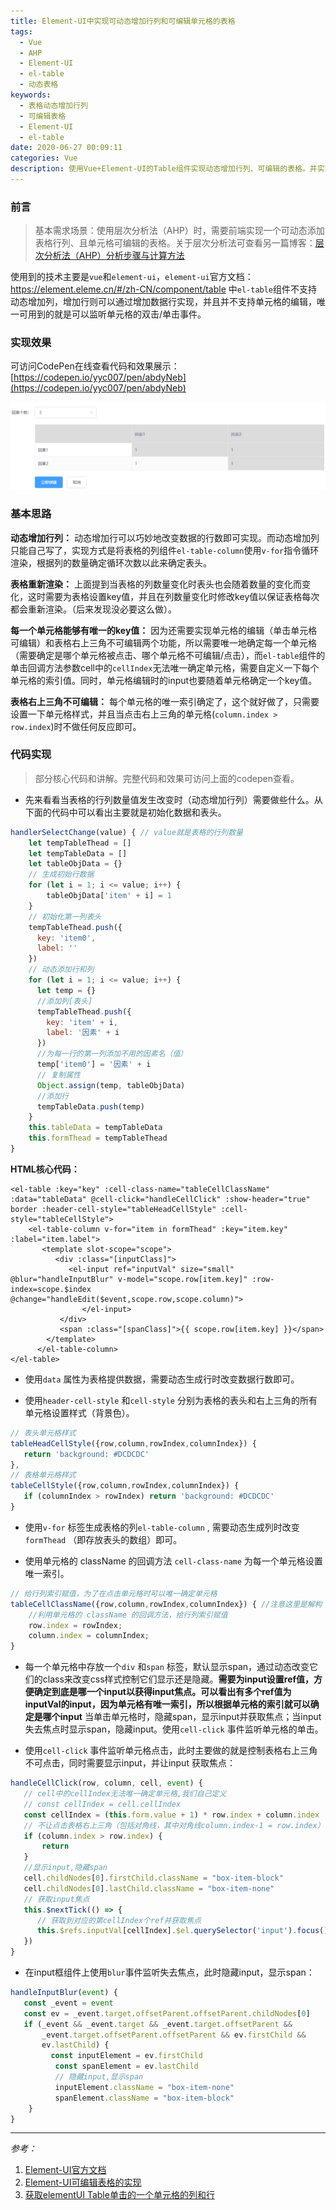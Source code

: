 ```yaml
---
title: Element-UI中实现可动态增加行列和可编辑单元格的表格
tags:
  - Vue
  - AHP
  - Element-UI
  - el-table
  - 动态表格
keywords:
  - 表格动态增加行列
  - 可编辑表格
  - Element-UI
  - el-table
date: 2020-06-27 00:09:11
categories: Vue
description: 使用Vue+Element-UI的Table组件实现动态增加行列、可编辑的表格。并实现右上三角单元格为灰色不可编辑。
---
```

### 前言

> 基本需求场景：使用层次分析法（AHP）时，需要前端实现一个可动态添加表格行列、且单元格可编辑的表格。关于层次分析法可查看另一篇博客：[层次分析法（AHP）分析步骤与计算方法]( https://ladybug.top/AHP-base/ )

使用到的技术主要是`vue`和`element-ui`，`element-ui`官方文档：https://element.eleme.cn/#/zh-CN/component/table  中`el-table`组件不支持动态增加列，增加行则可以通过增加数据行实现，并且并不支持单元格的编辑，唯一可用到的就是可以监听单元格的双击/单击事件。

### 实现效果

可访问CodePen在线查看代码和效果展示：[https://codepen.io/yyc007/pen/abdyNeb](https://codepen.io/yyc007/pen/abdyNeb)

![效果展示](./dynamic-add-rows-columns-and-editable-table-in-element-ui/1593181815033.png)

### 基本思路

**动态增加行列：** 动态增加行可以巧妙地改变数据的行数即可实现。而动态增加列只能自己写了，实现方式是将表格的列组件`el-table-column`使用`v-for`指令循环渲染，根据列的数量确定循环次数以此来确定表头。  

**表格重新渲染：** 上面提到当表格的列数量变化时表头也会随着数量的变化而变化，这时需要为表格设置key值，并且在列数量变化时修改key值以保证表格每次都会重新渲染。（后来发现没必要这么做）。

**每一个单元格能够有唯一的key值：** 因为还需要实现单元格的编辑（单击单元格可编辑）和表格右上三角不可编辑两个功能，所以需要唯一地确定每一个单元格（需要确定是哪个单元格被点击、哪个单元格不可编辑/点击），而`el-table`组件的单击回调方法参数cell中的`cellIndex`无法唯一确定单元格，需要自定义一下每个单元格的索引值。同时，单元格编辑时的input也要随着单元格确定一个key值。

**表格右上三角不可编辑：** 每个单元格的唯一索引确定了，这个就好做了，只需要设置一下单元格样式，并且当点击右上三角的单元格(`column.index > row.index`)时不做任何反应即可。

### 代码实现

> 部分核心代码和讲解。完整代码和效果可访问上面的codepen查看。

- 先来看看当表格的行列数量值发生改变时（动态增加行列）需要做些什么。从下面的代码中可以看出主要就是初始化数据和表头。

```javascript
handlerSelectChange(value) { // value就是表格的行列数量
    let tempTableThead = []
    let tempTableData = []
    let tableObjData = {}
    // 生成初始行数据
    for (let i = 1; i <= value; i++) {
        tableObjData['item' + i] = 1
    }
    // 初始化第一列表头
    tempTableThead.push({
      key: 'item0',
      label: ''
    })
    // 动态添加行和列
    for (let i = 1; i <= value; i++) {
      let temp = {}
      //添加列[表头]
      tempTableThead.push({
        key: 'item' + i,
        label: '因素' + i
      })
      //为每一行的第一列添加不用的因素名（值）
      temp['item0'] = '因素' + i
      // 复制属性
      Object.assign(temp, tableObjData)
      //添加行
      tempTableData.push(temp)
    }
    this.tableData = tempTableData
    this.formThead = tempTableThead
}
```

**HTML核心代码：** 

```vue
<el-table :key="key" :cell-class-name="tableCellClassName" :data="tableData" @cell-click="handleCellClick" :show-header="true" border :header-cell-style="tableHeadCellStyle" :cell-style="tableCellStyle">
    <el-table-column v-for="item in formThead" :key="item.key" :label="item.label">
       <template slot-scope="scope">
          <div :class="[inputClass]">
             <el-input ref="inputVal" size="small" @blur="handleInputBlur" v-model="scope.row[item.key]" :row-index=scope.$index @change="handleEdit($event,scope.row,scope.column)">
                </el-input>
           </div>
           <span :class="[spanClass]">{{ scope.row[item.key] }}</span>
        </template>
      </el-table-column>
</el-table>
```

- 使用`data` 属性为表格提供数据，需要动态生成行时改变数据行数即可。

- 使用`header-cell-style` 和`cell-style` 分别为表格的表头和右上三角的所有单元格设置样式（背景色）。

```javascript
// 表头单元格样式
tableHeadCellStyle({row,column,rowIndex,columnIndex}) {
   return 'background: #DCDCDC'
},
// 表格单元格样式
tableCellStyle({row,column,rowIndex,columnIndex}) {
   if (columnIndex > rowIndex) return 'background: #DCDCDC'
}
```

- 使用`v-for` 标签生成表格的列`el-table-column` , 需要动态生成列时改变`formThead` （即存放表头的数组）即可。

- 使用单元格的 className 的回调方法 `cell-class-name` 为每一个单元格设置唯一索引。

```javascript
// 给行列索引赋值，为了在点击单元格时可以唯一确定单元格
tableCellClassName({row,column,rowIndex,columnIndex}) { //注意这里是解构
    //利用单元格的 className 的回调方法，给行列索引赋值
    row.index = rowIndex;
    column.index = columnIndex;
}
```

- 每一个单元格中存放一个`div` 和`span` 标签，默认显示span，通过动态改变它们的class来改变css样式控制它们显示还是隐藏。**需要为input设置ref值，方便确定到底是哪一个input以获得input焦点。可以看出有多个ref值为inputVal的input，因为单元格有唯一索引，所以根据单元格的索引就可以确定是哪个input** 当单击单元格时，隐藏span，显示input并获取焦点；当input失去焦点时显示span，隐藏input。使用`cell-click` 事件监听单元格的单击。

- 使用`cell-click` 事件监听单元格点击，此时主要做的就是控制表格右上三角不可点击，同时需要显示input，并让input 获取焦点：

```javascript
handleCellClick(row, column, cell, event) {
   // cell中的cellIndex无法唯一确定单元格,我们自己定义
   // const cellIndex = cell.cellIndex
   const cellIndex = (this.form.value + 1) * row.index + column.index
   // 不让点击表格右上三角（包括对角线，其中对角线column.index-1 = row.index）
   if (column.index > row.index) {
       return
   }
   //显示input,隐藏span
   cell.childNodes[0].firstChild.className = "box-item-block"
   cell.childNodes[0].lastChild.className = "box-item-none"
   // 获取input焦点
   this.$nextTick(() => {
      // 获取到对应的第cellIndex个ref并获取焦点  
      this.$refs.inputVal[cellIndex].$el.querySelector('input').focus()
   })
}
```

- 在input框组件上使用`blur`事件监听失去焦点，此时隐藏input，显示span：

```javascript
handleInputBlur(event) {
   const _event = event
   const ev = _event.target.offsetParent.offsetParent.childNodes[0]
   if (_event && _event.target && _event.target.offsetParent &&
       _event.target.offsetParent.offsetParent && ev.firstChild &&
       ev.lastChild) {
         const inputElement = ev.firstChild
          const spanElement = ev.lastChild
          // 隐藏input,显示span
          inputElement.className = "box-item-none"
          spanElement.className = "box-item-block"
    }
}
```



--------

*参考：*

1. [Element-UI官方文档](https://element.eleme.cn/#/zh-CN/component/table)
2. [Element-UI可编辑表格的实现](https://blog.csdn.net/q95548854/article/details/83538192)
3. [获取elementUI Table单击的一个单元格的列和行](https://blog.csdn.net/KangTongShun/article/details/106003678)




